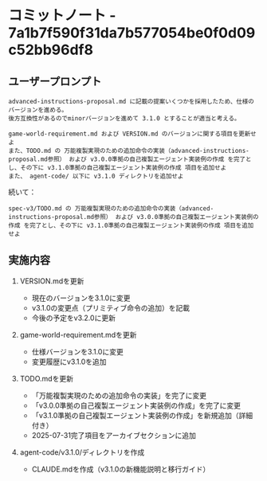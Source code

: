 # コミットノート - 7a1b7f590f31da7b577054be0f0d09c52bb96df8

## ユーザープロンプト

```
advanced-instructions-proposal.md に記載の提案いくつかを採用したため、仕様のバージョンを進める。
後方互換性があるのでminorバージョンを進めて 3.1.0 とすることが適当と考える。

game-world-requirement.md および VERSION.md のバージョンに関する項目を更新せよ
また、TODO.md の 万能複製実現のための追加命令の実装（advanced-instructions-proposal.md参照） および v3.0.0準拠の自己複製エージェント実装例の作成 を完了とし、その下に v3.1.0準拠の自己複製エージェント実装例の作成 項目を追加せよ
また、 agent-code/ 以下に v3.1.0 ディレクトリを追加せよ
```

続いて：

```
spec-v3/TODO.md の 万能複製実現のための追加命令の実装（advanced-instructions-proposal.md参照） および v3.0.0準拠の自己複製エージェント実装例の作成 を完了とし、その下に v3.1.0準拠の自己複製エージェント実装例の作成 項目を追加せよ
```

## 実施内容

1. VERSION.mdを更新
   - 現在のバージョンを3.1.0に変更
   - v3.1.0の変更点（プリミティブ命令の追加）を記載
   - 今後の予定をv3.2.0に更新

2. game-world-requirement.mdを更新
   - 仕様バージョンを3.1.0に変更
   - 変更履歴にv3.1.0を追加

3. TODO.mdを更新
   - 「万能複製実現のための追加命令の実装」を完了に変更
   - 「v3.0.0準拠の自己複製エージェント実装例の作成」を完了に変更
   - 「v3.1.0準拠の自己複製エージェント実装例の作成」を新規追加（詳細付き）
   - 2025-07-31完了項目をアーカイブセクションに追加

4. agent-code/v3.1.0/ディレクトリを作成
   - CLAUDE.mdを作成（v3.1.0の新機能説明と移行ガイド）